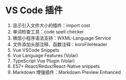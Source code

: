 <!--
 * @Author: fengwei fengwei029@foxmail.com
 * @Date: 2022-11-28 14:51:18
 * @LastEditors: fengwei fengwei029@foxmail.com
 * @LastEditTime: 2023-05-10 07:44:34
 * @FilePath: \KT\document\VS Code 插件.md
 * @Description: 这是默认设置,请设置`customMade`, 打开koroFileHeader查看配置 进行设置: https://github.com/OBKoro1/koro1FileHeader/wiki/%E9%85%8D%E7%BD%AE
-->

# VS Code 插件

1. 显示引入文件大小的插件：import cost
2. 单词检查工具：code spell checker
3. 微信小程序语法支持：WXML-Language Service
4. 文件添加头部注释、函数注释：koroFileHeader
5. Vue VSCode Snippets
6. Vue Language Features (Volar)
7. TypeScript Vue Plugin (Volar)
8. ES7+ React/Redux/React-Native snippets
9. Markdown 增强插件：Markdown Preview Enhanced
